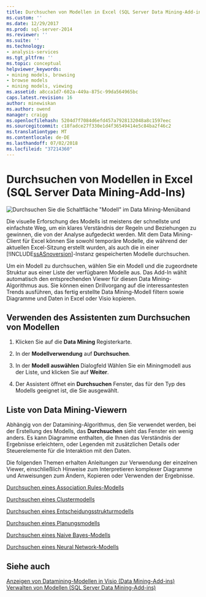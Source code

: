 ```yaml
---
title: Durchsuchen von Modellen in Excel (SQL Server Data Mining-Add-ins) | Microsoft-Dokumentation
ms.custom: ''
ms.date: 12/29/2017
ms.prod: sql-server-2014
ms.reviewer: ''
ms.suite: ''
ms.technology:
- analysis-services
ms.tgt_pltfrm: ''
ms.topic: conceptual
helpviewer_keywords:
- mining models, browsing
- browse models
- mining models, viewing
ms.assetid: a8cca1d7-602a-449a-875c-99da564965bc
caps.latest.revision: 16
author: minewiskan
ms.author: owend
manager: craigg
ms.openlocfilehash: 5204d7f7084d6efd457a7928132048a8c1597eec
ms.sourcegitcommit: c18fadce27f330e1d4f36549414e5c84ba2f46c2
ms.translationtype: MT
ms.contentlocale: de-DE
ms.lasthandoff: 07/02/2018
ms.locfileid: "37214360"
---
```

# <a name="browsing-models-in-excel-sql-server-data-mining-add-ins"></a>Durchsuchen von Modellen in Excel (SQL Server Data Mining-Add-Ins)
  ![Durchsuchen Sie die Schaltfläche "Modell" im Data Mining-Menüband](media/dmc-browse.gif "Modell Durchsuchen-Schaltfläche im Data Mining-Menüband")  
  
 Die visuelle Erforschung des Modells ist meistens der schnellste und einfachste Weg, um ein klares Verständnis der Regeln und Beziehungen zu gewinnen, die von der Analyse aufgedeckt werden. Mit dem Data Mining-Client für Excel können Sie sowohl temporäre Modelle, die während der aktuellen Excel-Sitzung erstellt wurden, als auch die in einer [!INCLUDE[ssASnoversion](../includes/ssasnoversion-md.md)]-Instanz gespeicherten Modelle durchsuchen.  
  
 Um ein Modell zu durchsuchen, wählen Sie ein Modell und die zugeordnete Struktur aus einer Liste der verfügbaren Modelle aus. Das Add-In wählt automatisch den entsprechenden Viewer für diesen Data Mining-Algorithmus aus. Sie können einen Drillvorgang auf die interessantesten Trends ausführen, das fertig erstellte Data Mining-Modell filtern sowie Diagramme und Daten in Excel oder Visio kopieren.  
  
## <a name="using-the-browse-model-wizard"></a>Verwenden des Assistenten zum Durchsuchen von Modellen  
  
1.  Klicken Sie auf die **Data Mining** Registerkarte.  
  
2.  In der **Modellverwendung** auf **Durchsuchen**.  
  
3.  In der **Modell auswählen** Dialogfeld Wählen Sie ein Miningmodell aus der Liste, und klicken Sie auf **Weiter**.  
  
4.  Der Assistent öffnet ein **Durchsuchen** Fenster, das für den Typ des Modells geeignet ist, die Sie ausgewählt.  
  
## <a name="list-of-data-mining-viewers"></a>Liste von Data Mining-Viewern  
 Abhängig von der Datamining-Algorithmus, den Sie verwendet werden, bei der Erstellung des Modells, das **Durchsuchen** sieht das Fenster ein wenig anders. Es kann Diagramme enthalten, die Ihnen das Verständnis der Ergebnisse erleichtern, oder Legenden mit zusätzlichen Details oder Steuerelemente für die Interaktion mit den Daten.  
  
 Die folgenden Themen erhalten Anleitungen zur Verwendung der einzelnen Viewer, einschließlich Hinweise zum Interpretieren komplexer Diagramme und Anweisungen zum Ändern, Kopieren oder Verwenden der Ergebnisse.  
  
 [Durchsuchen eines Association Rules-Modells](browsing-an-association-rules-model.md)  
  
 [Durchsuchen eines Clustermodells](browsing-a-clustering-model.md)  
  
 [Durchsuchen eines Entscheidungsstrukturmodells](browsing-a-decision-trees-model.md)  
  
 [Durchsuchen eines Planungsmodells](browsing-a-forecasting-model.md)  
  
 [Durchsuchen eines Naive Bayes-Modells](browsing-a-naive-bayes-model.md)  
  
 [Durchsuchen eines Neural Network-Modells](browsing-a-neural-network-model.md)  
  
## <a name="see-also"></a>Siehe auch  
 [Anzeigen von Datamining-Modellen in Visio &#40;Data Mining-Add-ins&#41;](viewing-data-mining-models-in-visio-data-mining-add-ins.md)   
 [Verwalten von Modellen &#40;SQL Server Data Mining-Add-ins&#41;](manage-models-sql-server-data-mining-add-ins.md)  
  
  
